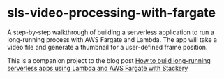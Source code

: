 # sls-video-processing-with-fargate

A step-by-step walkthrough of building a serverless application to run a long-running process with AWS Fargate and Lambda. The app will take a video file and generate a thumbnail for a user-defined frame position.

This is a companion project to the blog post [How to build long-running serverless apps using Lambda and AWS Fargate with Stackery](https://rupakganguly.com/posts/how-to-build-long-running-serverless-apps-using-lambda-and-fargate-with-stackery/)
